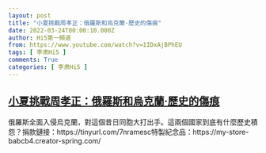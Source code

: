 ```yaml
---
layout: post
title: "小夏挑戰周孝正：俄羅斯和烏克蘭·歷史的傷痕"
date: 2022-03-24T00:00:10.000Z
author: Hi5第一頻道
from: https://www.youtube.com/watch?v=1IDxAjBPhEU
tags: [ 李肃Hi5 ]
comments: True
categories: [ 李肃Hi5 ]
---
```

<!--1648080010000-->
[小夏挑戰周孝正：俄羅斯和烏克蘭·歷史的傷痕](https://www.youtube.com/watch?v=1IDxAjBPhEU)
------

<div>
俄羅斯全面入侵烏克蘭，對這個昔日同胞大打出手。這兩個國家到底有什麼歷史積怨？捐款鏈接：https://tinyurl.com/7nramesc特製紀念品：https://my-store-babcb4.creator-spring.com/
</div>
